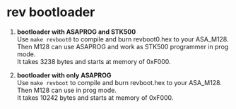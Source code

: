 
# rev bootloader

1. **bootloader with ASAPROG and STK500**  
  Use `make revboot0` to compile and burn revboot0.hex to your ASA_M128.  
  Then M128 can use ASAPROG and work as STK500 programmer in prog mode.  
  It takes 3238 bytes and starts at memory of 0xF000.  

2. **bootloader with only ASAPROG**  
  Use `make revboot` to compile and burn revboot.hex to your ASA_M128.  
  Then M128 can use in prog mode.  
  It takes 10242 bytes and starts at memory of 0xF000.  
